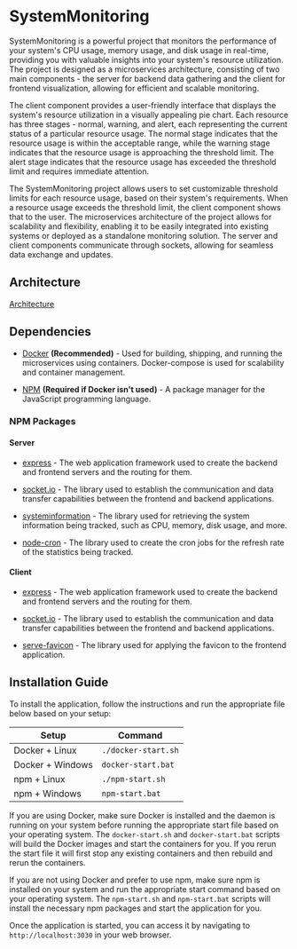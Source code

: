 # SystemMonitoring

SystemMonitoring is a powerful project that monitors the performance of your system's CPU usage, memory usage, and disk usage in real-time, providing you with valuable insights into your system's resource utilization. The project is designed as a microservices architecture, consisting of two main components - the server for backend data gathering and the client for frontend visualization, allowing for efficient and scalable monitoring.

The client component provides a user-friendly interface that displays the system's resource utilization in a visually appealing pie chart. Each resource has three stages - normal, warning, and alert, each representing the current status of a particular resource usage. The normal stage indicates that the resource usage is within the acceptable range, while the warning stage indicates that the resource usage is approaching the threshold limit. The alert stage indicates that the resource usage has exceeded the threshold limit and requires immediate attention.

The SystemMonitoring project allows users to set customizable threshold limits for each resource usage, based on their system's requirements. When a resource usage exceeds the threshold limit, the client component shows that to the user. The microservices architecture of the project allows for scalability and flexibility, enabling it to be easily integrated into existing systems or deployed as a standalone monitoring solution. The server and client components communicate through sockets, allowing for seamless data exchange and updates.

## Architecture

[Architecture](https://i.imgur.com/JirqOPX.png)

## Dependencies

- [Docker](https://www.docker.com/) **(Recommended)** - Used for building, shipping, and running the microservices using containers. Docker-compose is used for scalability and container management.

- [NPM](https://www.npmjs.com/) **(Required if Docker isn't used)** - A package manager for the JavaScript programming language.

### NPM Packages

#### Server

- [express](https://www.npmjs.com/package/express) - The web application framework used to create the backend and frontend servers and the routing for them.

- [socket.io](https://www.npmjs.com/package/socket.io) - The library used to establish the communication and data transfer capabilities between the frontend and backend applications.

- [systeminformation](https://www.npmjs.com/package/systeminformation) - The library used for retrieving the system information being tracked, such as CPU, memory, disk usage, and more.

- [node-cron](https://www.npmjs.com/package/node-cron) - The library used to create the cron jobs for the refresh rate of the statistics being tracked. 

#### Client

- [express](https://www.npmjs.com/package/express) - The web application framework used to create the backend and frontend servers and the routing for them.

- [socket.io](https://www.npmjs.com/package/socket.io) - The library used to establish the communication and data transfer capabilities between the frontend and backend applications.

- [serve-favicon](https://www.npmjs.com/package/serve-favicon) - The library used for applying the favicon to the frontend application.

## Installation Guide

To install the application, follow the instructions and run the appropriate file below based on your setup:

| Setup       | Command        |
|-------------|----------------|
| Docker + Linux    | `./docker-start.sh` |
| Docker + Windows  | `docker-start.bat` |
| npm + Linux       | `./npm-start.sh`    |
| npm + Windows     | `npm-start.bat`     |

If you are using Docker, make sure Docker is installed and the daemon is running on your system before running the appropriate start file based on your operating system. The `docker-start.sh` and `docker-start.bat` scripts will build the Docker images and start the containers for you. If you rerun the start file it will first stop any existing containers and then rebuild and rerun the containers.

If you are not using Docker and prefer to use npm, make sure npm is installed on your system and run the appropriate start command based on your operating system. The `npm-start.sh` and `npm-start.bat` scripts will install the necessary npm packages and start the application for you.

Once the application is started, you can access it by navigating to `http://localhost:3030` in your web browser.
